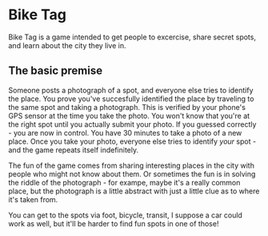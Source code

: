 Bike Tag
========

Bike Tag is a game intended to get people to excercise, share secret spots,
and learn about the city they live in.

The basic premise
-----------------
Someone posts a photograph of a spot, and everyone else tries to
identify the place. You prove you've succesfully identified the place by
traveling to the same spot and taking a photograph. This is verified by
your phone's GPS sensor at the time you take the photo. You won't know
that you're at the right spot until you actually submit your photo. If
you guessed correctly - you are now in control. You have 30 minutes to
take a photo of a new place.  Once you take your photo, everyone else
tries to identify *your* spot - and the game repeats itself
indefinitely.

The fun of the game comes from sharing interesting places in the city
with people who might not know about them. Or sometimes the fun is in
solving the riddle of the photograph - for exampe, maybe it's a really
common place, but the photograph is a little abstract with just a little
clue as to where it's taken from.

You can get to the spots via foot, bicycle, transit, I suppose a car
could work as well, but it'll be harder to find fun spots in one of
those!

